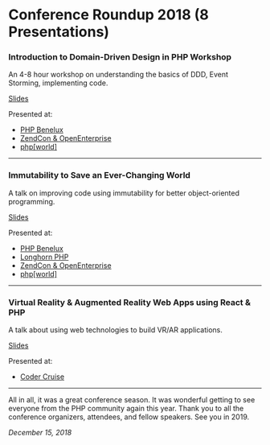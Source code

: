 # Conference Roundup 2018 (8 Presentations)

### Introduction to Domain-Driven Design in PHP Workshop
An 4-8 hour workshop on understanding the basics of DDD, Event Storming, implementing code.

[Slides](https://speakerdeck.com/cassell/introduction-to-domain-driven-design-in-php-zendcon-and-openenterprise-2018)

Presented at:

* [PHP Benelux](https://conference.phpbenelux.eu/2018/sessions/domain-driven-design-in-php/)
* [ZendCon & OpenEnterprise](https://www.zendcon.com/tutorials/introduction-to-domain-driven-design-in-php)
* [php\[world\]](https://world.phparch.com/sessions/domain-driven-design-in-php-workshop/)

---

### Immutability to Save an Ever-Changing World
A talk on improving code using immutability for better object-oriented programming. 

[Slides](https://speakerdeck.com/cassell/immutability-to-save-an-ever-changing-world)

Presented at:

* [PHP Benelux](https://conference.phpbenelux.eu/2018/sessions/immutability-to-save-an-ever-changing-world/)
* [Longhorn PHP](https://2018.longhornphp.com/sessions/#immutability-to-save-an-ever-changing-world)
* [ZendCon & OpenEnterprise](https://www.zendcon.com/sessions/immutability-to-save-an-ever-changing-world/)
* [php\[world\]](https://world.phparch.com/sessions/immutability-to-save-an-ever-changing-world/)


---
	
### Virtual Reality & Augmented Reality Web Apps using React & PHP
A talk about using web technologies to build VR/AR applications.

[Slides](https://speakerdeck.com/cassell/virtual-reality-and-augmented-reality-web-apps)

Presented at:

* [Coder Cruise](https://www.codercruise.com/sessions/virtual-reality-and-augmented-reality-web-apps/)

---

All in all, it was a great conference season. It was wonderful getting to see everyone from the PHP community again this year. Thank you to all the conference organizers, attendees, and fellow speakers. See you in 2019.



*December 15, 2018*
